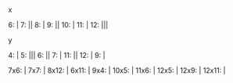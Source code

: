 x

6: |
7: ||
8: |
9: ||
10: |
11: |
12: |||

y

4: |
5: |||
6: ||
7: |
11: ||
12: |
9: |


7x6: |
7x7: |
8x12: |
6x11: |
9x4: |
10x5: |
11x6: |
12x5: |
12x9: |
12x11: |
